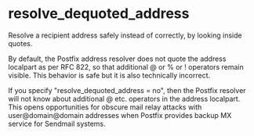 # resolve_dequoted_address 

 Resolve a recipient address safely instead of correctly, by
looking inside quotes.  

 By default, the Postfix address resolver does not quote the
address localpart as per RFC 822, so that additional @ or % or !
operators remain visible. This behavior is safe but it is also
technically incorrect.  

 If you specify "resolve_dequoted_address = no", then
the Postfix
resolver will not know about additional @ etc. operators in the
address localpart. This opens opportunities for obscure mail relay
attacks with user@domain@domain addresses when Postfix provides
backup MX service for Sendmail systems.  



